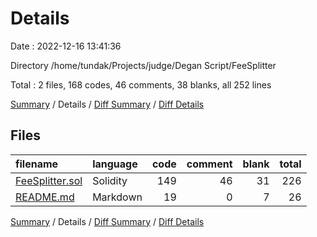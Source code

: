 # Details

Date : 2022-12-16 13:41:36

Directory /home/tundak/Projects/judge/Degan Script/FeeSplitter

Total : 2 files,  168 codes, 46 comments, 38 blanks, all 252 lines

[Summary](results.md) / Details / [Diff Summary](diff.md) / [Diff Details](diff-details.md)

## Files
| filename | language | code | comment | blank | total |
| :--- | :--- | ---: | ---: | ---: | ---: |
| [FeeSplitter.sol](/FeeSplitter.sol) | Solidity | 149 | 46 | 31 | 226 |
| [README.md](/README.md) | Markdown | 19 | 0 | 7 | 26 |

[Summary](results.md) / Details / [Diff Summary](diff.md) / [Diff Details](diff-details.md)
